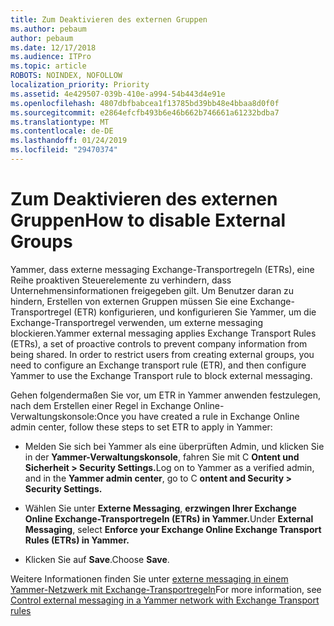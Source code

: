 ```yaml
---
title: Zum Deaktivieren des externen Gruppen
ms.author: pebaum
author: pebaum
ms.date: 12/17/2018
ms.audience: ITPro
ms.topic: article
ROBOTS: NOINDEX, NOFOLLOW
localization_priority: Priority
ms.assetid: 4e429507-039b-410e-a994-54b443d4e91e
ms.openlocfilehash: 4807dbfbabcea1f13785bd39bb48e4bbaa8d0f0f
ms.sourcegitcommit: e2864efcfb493b6e46b662b746661a61232bdba7
ms.translationtype: MT
ms.contentlocale: de-DE
ms.lasthandoff: 01/24/2019
ms.locfileid: "29470374"
---
```

# <a name="how-to-disable-external-groups"></a><span data-ttu-id="9f9c0-102">Zum Deaktivieren des externen Gruppen</span><span class="sxs-lookup"><span data-stu-id="9f9c0-102">How to disable External Groups</span></span>

<span data-ttu-id="9f9c0-p101">Yammer, dass externe messaging Exchange-Transportregeln (ETRs), eine Reihe proaktiven Steuerelemente zu verhindern, dass Unternehmensinformationen freigegeben gilt. Um Benutzer daran zu hindern, Erstellen von externen Gruppen müssen Sie eine Exchange-Transportregel (ETR) konfigurieren, und konfigurieren Sie Yammer, um die Exchange-Transportregel verwenden, um externe messaging blockieren.</span><span class="sxs-lookup"><span data-stu-id="9f9c0-p101">Yammer external messaging applies Exchange Transport Rules (ETRs), a set of proactive controls to prevent company information from being shared. In order to restrict users from creating external groups, you need to configure an Exchange transport rule (ETR), and then configure Yammer to use the Exchange Transport rule to block external messaging.</span></span> 
  
<span data-ttu-id="9f9c0-105">Gehen folgendermaßen Sie vor, um ETR in Yammer anwenden festzulegen, nach dem Erstellen einer Regel in Exchange Online-Verwaltungskonsole:</span><span class="sxs-lookup"><span data-stu-id="9f9c0-105">Once you have created a rule in Exchange Online admin center, follow these steps to set ETR to apply in Yammer:</span></span>
  
- <span data-ttu-id="9f9c0-106">Melden Sie sich bei Yammer als eine überprüften Admin, und klicken Sie in der **Yammer-Verwaltungskonsole**, fahren Sie mit C **Ontent und Sicherheit \> Security Settings.**</span><span class="sxs-lookup"><span data-stu-id="9f9c0-106">Log on to Yammer as a verified admin, and in the **Yammer admin center**, go to C **ontent and Security \> Security Settings.**</span></span>
    
- <span data-ttu-id="9f9c0-107">Wählen Sie unter **Externe Messaging**, **erzwingen Ihrer Exchange Online Exchange-Transportregeln (ETRs) in Yammer.**</span><span class="sxs-lookup"><span data-stu-id="9f9c0-107">Under **External Messaging**, select **Enforce your Exchange Online Exchange Transport Rules (ETRs) in Yammer.**</span></span>
    
- <span data-ttu-id="9f9c0-108">Klicken Sie auf **Save**.</span><span class="sxs-lookup"><span data-stu-id="9f9c0-108">Choose **Save**.</span></span> 
    
<span data-ttu-id="9f9c0-109">Weitere Informationen finden Sie unter [externe messaging in einem Yammer-Netzwerk mit Exchange-Transportregeln](https://support.office.com/en-us/article/Control-external-messaging-in-a-Yammer-network-with-Exchange-Transport-Rules-f8fd6403-c8f3-4307-9230-65304d6000d9)</span><span class="sxs-lookup"><span data-stu-id="9f9c0-109">For more information, see [Control external messaging in a Yammer network with Exchange Transport rules](https://support.office.com/en-us/article/Control-external-messaging-in-a-Yammer-network-with-Exchange-Transport-Rules-f8fd6403-c8f3-4307-9230-65304d6000d9)</span></span>
  

